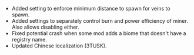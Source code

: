 * Added setting to enforce minimum distance to spawn for veins to spawn.
* Added settings to separately control burn and power efficiency of miner. Also allows disabling either.
* Fixed potential crash when some mod adds a biome that doesn't have a registry name.
* Updated Chinese localization (3TUSK).